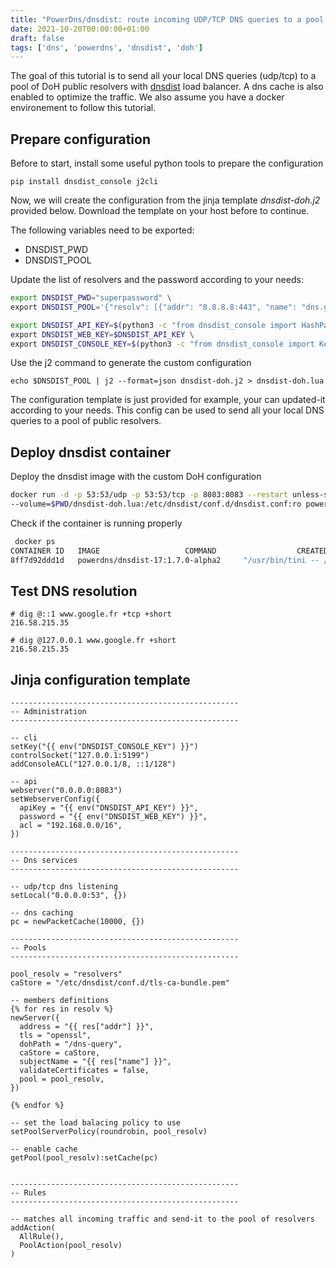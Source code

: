 ```yaml
---
title: "PowerDns/dnsdist: route incoming UDP/TCP DNS queries to a pool of DoH servers"
date: 2021-10-20T00:00:00+01:00
draft: false
tags: ['dns', 'powerdns', 'dnsdist', 'doh']
---
```


The goal of this tutorial is to send all your local DNS queries (udp/tcp) to a pool of DoH public resolvers with [dnsdist](https://dnsdist.org/) load balancer. A dns cache is also enabled to optimize the traffic. We also assume you have a docker environement to follow this tutorial.

## Prepare configuration

Before to start, install some useful python tools to prepare the configuration

```
pip install dnsdist_console j2cli
```

Now, we will create the configuration from the jinja template *dnsdist-doh.j2* provided below.
Download the template on your host before to continue.

The following variables need to be exported:
- DNSDIST_PWD
- DNSDIST_POOL

Update the list of resolvers and the password according to your needs:

```bash
export DNSDIST_PWD="superpassword" \
export DNSDIST_POOL='{"resolv": [{"addr": "8.8.8.8:443", "name": "dns.google"},{"addr": "1.1.1.1:443", "name": "cloudflare-dns.com"}]}'
```

```bash
export DNSDIST_API_KEY=$(python3 -c "from dnsdist_console import HashPassword as H;print(H().generate(\"$(echo $DNSDIST_PWD)\"))") \
export DNSDIST_WEB_KEY=$DNSDIST_API_KEY \
export DNSDIST_CONSOLE_KEY=$(python3 -c "from dnsdist_console import Key;print(Key().generate())")
```

Use the j2 command to generate the custom configuration

```
echo $DNSDIST_POOL | j2 --format=json dnsdist-doh.j2 > dnsdist-doh.lua
```

The configuration template is just provided for example, your can updated-it according to your needs.
This config can be used to send all your local DNS queries to a pool of public resolvers.

## Deploy dnsdist container

Deploy the dnsdist image with the custom DoH configuration

```bash
docker run -d -p 53:53/udp -p 53:53/tcp -p 8083:8083 --restart unless-stopped --name=dnsdist \
--volume=$PWD/dnsdist-doh.lua:/etc/dnsdist/conf.d/dnsdist.conf:ro powerdns/dnsdist-17:1.7.0-alpha2
```

Check if the container is running properly

```bash
 docker ps
CONTAINER ID   IMAGE                   COMMAND                  CREATED         STATUS         PORTS                                                                      NAMES
8ff7d92ddd1d   powerdns/dnsdist-17:1.7.0-alpha2     "/usr/bin/tini -- /u…"   2 seconds ago   Up 2 seconds   0.0.0.0:53->53/tcp, 0.0.0.0:8083->8083/tcp, 0.0.0.0:53->53/udp, 5199/tcp   dnsdist
```

## Test DNS resolution

```
# dig @::1 www.google.fr +tcp +short
216.58.215.35

# dig @127.0.0.1 www.google.fr +short
216.58.215.35
```

## Jinja configuration template

```
---------------------------------------------------
-- Administration
---------------------------------------------------

-- cli
setKey("{{ env("DNSDIST_CONSOLE_KEY") }}")
controlSocket("127.0.0.1:5199")
addConsoleACL("127.0.0.1/8, ::1/128")

-- api
webserver("0.0.0.0:8083")
setWebserverConfig({
  apiKey = "{{ env("DNSDIST_API_KEY") }}",
  password = "{{ env("DNSDIST_WEB_KEY") }}",
  acl = "192.168.0.0/16",
})

---------------------------------------------------
-- Dns services
---------------------------------------------------

-- udp/tcp dns listening
setLocal("0.0.0.0:53", {})

-- dns caching
pc = newPacketCache(10000, {})

---------------------------------------------------
-- Pools
---------------------------------------------------

pool_resolv = "resolvers"
caStore = "/etc/dnsdist/conf.d/tls-ca-bundle.pem"

-- members definitions
{% for res in resolv %}
newServer({
  address = "{{ res["addr"] }}",
  tls = "openssl",
  dohPath = "/dns-query",
  caStore = caStore,
  subjectName = "{{ res["name"] }}",
  validateCertificates = false,
  pool = pool_resolv,
})

{% endfor %}

-- set the load balacing policy to use
setPoolServerPolicy(roundrobin, pool_resolv)

-- enable cache
getPool(pool_resolv):setCache(pc)


---------------------------------------------------
-- Rules
---------------------------------------------------

-- matches all incoming traffic and send-it to the pool of resolvers
addAction(
  AllRule(),
  PoolAction(pool_resolv)
)
```